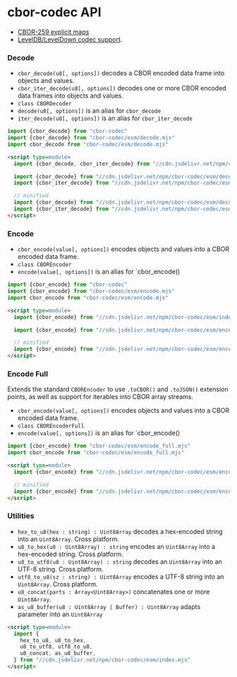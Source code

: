 # cbor-codec API

- [CBOR-259 explicit maps](./CBOR-259-spec--explicit-maps.md)
- [LevelDB/LevelDown codec support](./leveldown.md).


### Decode

- `cbor_decode(u8[, options])` decodes a CBOR encoded data frame into objects and values.
- `cbor_iter_decode(u8[, options])` decodes one or more CBOR encoded data frames into objects and values.
- `class CBORDecoder`
- `decode(u8[, options])` is an alias for `cbor_decode`
- `iter_decode(u8[, options])` is an alias for `cbor_iter_decode`

```javascript
import {cbor_decode} from "cbor-codec"
import {cbor_decode} from "cbor-codec/esm/decode.mjs"
import cbor_decode from "cbor-codec/esm/decode.mjs"
```

```html
<script type=module>
  import {cbor_decode, cbor_iter_decode} from "//cdn.jsdelivr.net/npm/cbor-codec/esm/index.mjs"

  import {cbor_decode} from "//cdn.jsdelivr.net/npm/cbor-codec/esm/decode.mjs"
  import {cbor_iter_decode} from "//cdn.jsdelivr.net/npm/cbor-codec/esm/decode.mjs"

  // minified
  import {cbor_decode} from "//cdn.jsdelivr.net/npm/cbor-codec/esm/decode.min.mjs"
  import {cbor_iter_decode} from "//cdn.jsdelivr.net/npm/cbor-codec/esm/decode.min.mjs"
</script>
```

### Encode

- `cbor_encode(value[, options])` encodes objects and values into a CBOR encoded data frame.
- `class CBOREncoder`
- `encode(value[, options])` is an alias for `cbor_encode()

```javascript
import {cbor_encode} from "cbor-codec"
import {cbor_encode} from "cbor-codec/esm/encode.mjs"
import cbor_encode from "cbor-codec/esm/encode.mjs"
```

```html
<script type=module>
  import {cbor_encode} from "//cdn.jsdelivr.net/npm/cbor-codec/esm/index.mjs"

  import {cbor_encode} from "//cdn.jsdelivr.net/npm/cbor-codec/esm/encode.mjs"

  // minified
  import {cbor_encode} from "//cdn.jsdelivr.net/npm/cbor-codec/esm/encode.min.mjs"
</script>
```

### Encode Full

Extends the standard `CBOREncoder` to use `.toCBOR()` and `.toJSON()` extension points,
as well as support for iterables into CBOR array streams.

- `cbor_encode(value[, options])` encodes objects and values into a CBOR encoded data frame.
- `class CBOREncoderFull`
- `encode(value[, options])` is an alias for `cbor_encode()

```javascript
import {cbor_encode} from "cbor-codec/esm/encode_full.mjs"
import cbor_encode from "cbor-codec/esm/encode_full.mjs"
```

```html
<script type=module>
  import {cbor_encode} from "//cdn.jsdelivr.net/npm/cbor-codec/esm/encode_full.mjs"

  // minified
  import {cbor_encode} from "//cdn.jsdelivr.net/npm/cbor-codec/esm/encode_full.min.mjs"
</script>
```


### Utilities

- `hex_to_u8(hex : string) : Uint8Array` decodes a hex-encoded string into an `Uint8Array`. Cross platform.
- `u8_to_hex(u8 : Uint8Array) : string` encodes an `Uint8Array` into a hex-encoded string. Cross platform.
- `u8_to_utf8(u8 : Uint8Array) : string` decodes an `Uint8Array` into an UTF-8 string. Cross platform.
- `utf8_to_u8(sz : string) : Uint8Array` encodes a UTF-8 string into an `Uint8Array`. Cross platform.
- `u8_concat(parts : Array<Uint8Array>)` concatenates one or more `Uint8Array`.
- `as_u8_buffer(u8 : Uint8Array | Buffer) : Uint8Array` adapts parameter into an `Uint8Array`

```html
<script type=module>
  import {
    hex_to_u8, u8_to_hex,
    u8_to_utf8, utf8_to_u8,
    u8_concat, as_u8_buffer,
  } from "//cdn.jsdelivr.net/npm/cbor-codec/esm/index.mjs"
</script>
```
